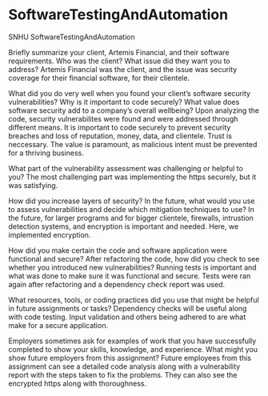 # SoftwareTestingAndAutomation
SNHU SoftwareTestingAndAutomation

Briefly summarize your client, Artemis Financial, and their software requirements. Who was the client? What issue did they want you to address?
Artemis Financial was the client, and the issue was security coverage for their financial software, for their clientele.

What did you do very well when you found your client’s software security vulnerabilities? Why is it important to code securely? What value does software security add to a company’s overall wellbeing?
Upon analyzing the code, security vulnerabilites were found and were addressed through different means. It is important to code securely to prevent security breaches and loss of reputation, money, data, and clientele. Trust
is neccessary. The value is paramount, as malicious intent must be prevented for a thriving business.

What part of the vulnerability assessment was challenging or helpful to you?
The most challenging part was implementing the https securely, but it was satisfying. 

How did you increase layers of security? In the future, what would you use to assess vulnerabilities and decide which mitigation techniques to use?
In the future, for larger programs and for bigger clientele, firewalls, intrustion detection systems, and encryption is important and needed. Here, we implemented encryption.

How did you make certain the code and software application were functional and secure? After refactoring the code, how did you check to see whether you introduced new vulnerabilities?
Running tests is important and what was done to make sure it was functional and secure. Tests were ran again after refactoring and a dependency check report was used.

What resources, tools, or coding practices did you use that might be helpful in future assignments or tasks?
Dependency checks will be useful along with code testing. Input validation and others being adhered to are what make for a secure application.

Employers sometimes ask for examples of work that you have successfully completed to show your skills, knowledge, and experience. What might you show future employers from this assignment?
Future employees from this assignment can see a detailed code analysis along with a vulnerability report with the steps taken to fix the problems. They can also see the encrypted https along with thoroughness.
